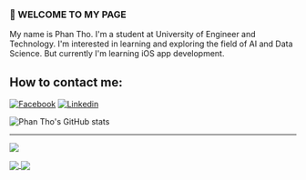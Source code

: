 ### 👋 WELCOME TO MY PAGE
My name is Phan Tho. I'm a student at University of Engineer and Technology. I'm interested in learning and exploring the field of AI and Data Science. But currently I'm learning iOS app development.
## How to contact me:
[![Facebook](https://img.shields.io/badge/Facebook-%231877F2.svg?logo=Facebook&logoColor=white)](https://facebook.com/https://https://www.facebook.com/profile.php?id=100054615060962) 
[![Linkedin](https://img.shields.io/badge/Linkedin-%231877F2.svg?logo=Linkedin&logoColor=white)](linkedin.com/in/phan-bá-thọ-96088928a) 

![Phan Tho's GitHub stats](https://github-readme-stats.vercel.app/api?username=phan-tho&hide=contribs,prs,issues&theme=radical)

---
[![](https://visitcount.itsvg.in/api?id=phan-tho&icon=0&color=0)](https://visitcount.itsvg.in)

<a href="https://github.com/phan-tho/Sic-bo/">
  <!-- Change the `github-readme-stats.anuraghazra1.vercel.app` to `github-readme-stats.vercel.app`  -->
  <img align="center" src="https://github-readme-stats.anuraghazra1.vercel.app/api/pin/?username=phan-tho&repo=Sic-bo&theme=radical" />
</a>  

<a href="https://github.com/phan-tho/SicBo0.0.1/">
  <!-- Change the `github-readme-stats.anuraghazra1.vercel.app` to `github-readme-stats.vercel.app`  -->
  <img align="center" src="https://github-readme-stats.anuraghazra1.vercel.app/api/pin/?username=phan-tho&repo=SicBo0.0.1&theme=radical" />
</a>  
